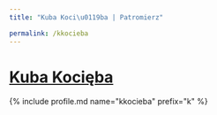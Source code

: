 ```yaml
---
title: "Kuba Koci\u0119ba | Patromierz"

permalink: /kkocieba
---
```


# [Kuba Kocięba](https://patronite.pl/kkocieba)

{% include profile.md name="kkocieba" prefix="k" %}

